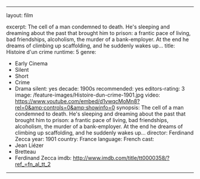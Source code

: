 ---

layout: film

excerpt: The cell of a man condemned to death. He's sleeping and dreaming about the past that brought him to prison&#58; a frantic pace of living, bad friendships, alcoholism, the murder of a bank-employer. At the end he dreams of climbing up scaffolding, and he suddenly wakes up...
title: Histoire d'un crime 
runtime: 5
genre:
- Early Cinema
- Silent
- Short
- Crime
- Drama
silent: yes
decade: 1900s
recommended: yes
editors-rating: 3
image: /feature-images/Histoire-dun-crime-1901.jpg
video: https://www.youtube.com/embed/d1vwqcMoMn8?rel=0&amp;controls=0&amp;showinfo=0
synopsis: The cell of a man condemned to death. He's sleeping and dreaming about the past that brought him to prison&#58; a frantic pace of living, bad friendships, alcoholism, the murder of a bank-employer. At the end he dreams of climbing up scaffolding, and he suddenly wakes up...
director:  Ferdinand Zecca
year: 1901
country:  France
language: French
cast:
- Jean Liézer
- Bretteau
- Ferdinand Zecca
imdb: http://www.imdb.com/title/tt0000358/?ref_=fn_al_tt_2

--- 